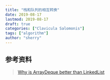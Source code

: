 ```yaml
---
title: "栈和队列的相互转换"
date: 2019-08-17
lastmod: 2019-08-17
draft: true
categories: ["Clavicula Salomonis"]
tags: ["algorithm"]
author: "sherry"
---
```





## 参考资料

> [Why is ArrayDeque better than LinkedList](https://stackoverflow.com/questions/6163166/why-is-arraydeque-better-than-linkedlist)